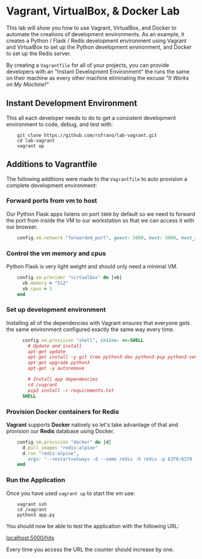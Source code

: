 # Vagrant, VirtualBox, & Docker Lab

This lab will show you how to use Vagrant, VirtualBox, and Docker to automate the creations of development environments. As an example, it creates a Python / Flask / Redis development environment using Vagrant and VirtualBox to set up the Python development environment, and Docker to set up the Redis server.

By creating a `Vagrantfile` for all of your projects, you can provide developers with an "Instant Development Environment" the runs the same on their machine as every other machine eliminating the excuse _"It Works on My Machine!"_

## Instant Development Environment

This all each developer needs to do to get a consistent development environment to code, debug, and test with:

```shell
    git clone https://github.com/rofrano/lab-vagrant.git
    cd lab-vagrant
    vagrant up
```

## Additions to Vagrantfile

The following additions were made to the `Vagrantfile` to auto provision a complete development environment:

### Forward ports from vm to host
Our Python Flask apps listens on port `5000` by default so we need to forward the port from
inside the VM to our workstation so that we can access it with our browser.

```ruby
    config.vm.network "forwarded_port", guest: 5000, host: 5000, host_ip: "127.0.0.1"
```

### Control the vm memory and cpus
Python Flask is very light weight and should only need a minimal VM.

```ruby
    config.vm.provider "virtualbox" do |vb|
      vb.memory = "512"
      vb.cpus = 1
    end
```

### Set up development environment
Installing all of the dependencies with Vagrant ensures that everyone gets the same
environment configured exactly the same way every time.

```ruby
      config.vm.provision "shell", inline: <<-SHELL
        # Update and install
        apt-get update
        apt-get install -y git tree python3-dev python3-pip python3-venv apt-transport-https
        apt-get upgrade python3
        apt-get -y autoremove

        # Install app dependencies
        cd /vagrant
        pip3 install -r requirements.txt
      SHELL

```

### Provision Docker containers for Redis
**Vagrant** supports **Docker** natively so let's take advantage of that and
provision our **Redis** database using Docker.

```ruby
    config.vm.provision "docker" do |d|
      d.pull_images "redis:alpine"
      d.run "redis:alpine",
        args: "--restart=always -d --name redis -h redis -p 6379:6379 -v redis_data:/data"
    end
```

### Run the Application

Once you have used `vagrant up` to start the vm use:

```shell
    vagrant ssh
    cd /vagrant
    python3 app.py
```

You should now be able to test the application with the following URL:

[localhost:5000/hits](http://localhost:5000/hits)

Every time you access the URL the counter should increase by one.
